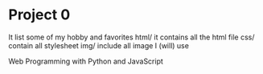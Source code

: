 # Project 0
It list some of my hobby and favorites
html/ it contains all the html file
css/ contain all stylesheet
img/ include all image I (will) use

Web Programming with Python and JavaScript
